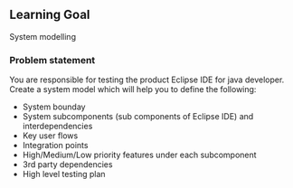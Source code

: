 ## Learning Goal
System modelling

### Problem statement
You are responsible for testing the product Eclipse IDE for java developer. Create a system model which will help you to define the following:
- System bounday
- System subcomponents (sub components of Eclipse IDE) and interdependencies
- Key user flows
- Integration points
- High/Medium/Low priority features under each subcomponent
- 3rd party dependencies
- High level testing plan
